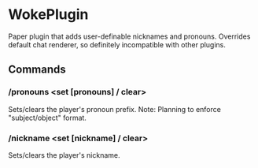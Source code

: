 # WokePlugin
Paper plugin that adds user-definable nicknames and pronouns. Overrides default chat renderer, so definitely incompatible with other plugins.

## Commands
### /pronouns <set [pronouns] / clear>
Sets/clears the player's pronoun prefix.
Note: Planning to enforce "subject/object" format.
### /nickname <set [nickname] / clear>
Sets/clears the player's nickname.
